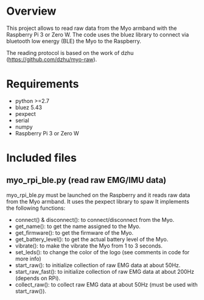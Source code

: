 # Overview

This project allows to read raw data from the Myo armband with the Raspberry Pi 3 or Zero W. The code uses the bluez library to connect via bluetooth low energy (BLE) the Myo to the Raspberry.

The reading protocol is based on the work of dzhu (https://github.com/dzhu/myo-raw).

# Requirements

- python >=2.7
- bluez 5.43
- pexpect
- serial
- numpy
- Raspberry Pi 3 or Zero W

# Included files

## myo_rpi_ble.py (read raw EMG/IMU data)

myo_rpi_ble.py must be launched on the Raspberry and it reads raw data from the Myo armband. It uses the pexpect library to spaw It implements the following functions:

- connect() & disconnect(): to connect/disconnect from the Myo.
- get_name(): to get the name assigned to the Myo.
- get_firmware(): to get the firmware of the Myo.
- get_battery_level(): to get the actual battery level of the Myo.
- vibrate(): to make the vibrate the Myo from 1 to 3 seconds.
- set_leds(): to change the color of the logo (see comments in code for more info)
- start_raw(): to initialize collection of raw EMG data at about 50Hz.
- start_raw_fast(): to initialize collection of raw EMG data at about 200Hz (depends on RPi).
- collect_raw(): to collect raw EMG data at about 50Hz (must be used with start_raw()).
